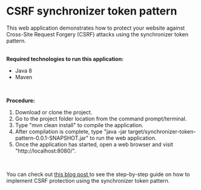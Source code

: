 # CSRF synchronizer token pattern

This web application demonstrates how to protect your website against Cross-Site Request Forgery (CSRF) attacks using the synchronizer token pattern.
<br>
<br>

<b>Required technologies to run this application: </b>
<br>
<ul>
  <li>Java 8</li>
  <li>Maven</li>
</ul>

<br>

<b>Procedure:</b>
<ol>
  <li>Download or clone the project.</li>
  <li>Go to the project folder location from the command prompt/terminal.</li>
  <li>Type "mvn clean install" to compile the application.</li>
  <li>After compilation is complete, type "java -jar target/synchronizer-token-pattern-0.0.1-SNAPSHOT.jar" to run the web application.</li>
  <li>Once the application has started, open a web browser and visit "http://localhost:8080/".</li>
</ol>

<br>

You can check out 
<a href="https://1techpro1.blogspot.com/2018/08/cross-site-request-forgery-csrf-prevention-using-synchronizer-token-pattern.html">
this blog post
</a> to see the step-by-step guide on how to implement CSRF protection using the 
synchronizer token pattern.